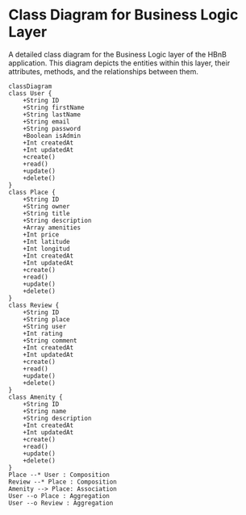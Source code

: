 # Class Diagram for Business Logic Layer

A detailed class diagram for the Business Logic layer of the HBnB application. This diagram depicts the entities within this layer, their attributes, methods, and the relationships between them.

```mermaid
classDiagram
class User {
    +String ID
    +String firstName
    +String lastName
    +String email
    +String password
    +Boolean isAdmin
    +Int createdAt
    +Int updatedAt
    +create()
    +read()
    +update()
    +delete()
}
class Place {
    +String ID
    +String owner
    +String title
    +String description
    +Array amenities
    +Int price
    +Int latitude
    +Int longitud
    +Int createdAt
    +Int updatedAt
    +create()
    +read()
    +update()
    +delete()
}
class Review {
    +String ID
    +String place
    +String user
    +Int rating
    +String comment
    +Int createdAt
    +Int updatedAt
    +create()
    +read()
    +update()
    +delete()
}
class Amenity {
    +String ID
    +String name
    +String description
    +Int createdAt
    +Int updatedAt
    +create()
    +read()
    +update()
    +delete()
}
Place --* User : Composition
Review --* Place : Composition
Amenity --> Place: Association
User --o Place : Aggregation
User --o Review : Aggregation
```
